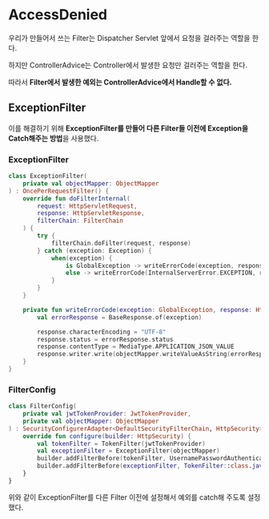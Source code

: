 # AccessDenied

우리가 만들어서 쓰는 Filter는 Dispatcher Servlet 앞에서 요청을 걸러주는 역할을 한다.

하지만 ControllerAdvice는 Controller에서 발생한 요청만 걸러주는 역할을 한다.

따라서 **Filter에서 발생한 예외는 ControllerAdvice에서 Handle할 수 없다.**

## ExceptionFilter

이를 해결하기 위해 **ExceptionFilter를 만들어 다른 Filter들 이전에 Exception을 Catch해주는 방법**을 사용했다.

### ExceptionFilter

``` kotlin
class ExceptionFilter(
    private val objectMapper: ObjectMapper
) : OncePerRequestFilter() {
    override fun doFilterInternal(
        request: HttpServletRequest,
        response: HttpServletResponse,
        filterChain: FilterChain
    ) {
        try {
            filterChain.doFilter(request, response)
        } catch (exception: Exception) {
            when(exception) {
                is GlobalException -> writeErrorCode(exception, response)
                else -> writeErrorCode(InternalServerError.EXCEPTION, response)
            }
        }
    }

    private fun writeErrorCode(exception: GlobalException, response: HttpServletResponse) {
        val errorResponse = BaseResponse.of(exception)

        response.characterEncoding = "UTF-8"
        response.status = errorResponse.status
        response.contentType = MediaType.APPLICATION_JSON_VALUE
        response.writer.write(objectMapper.writeValueAsString(errorResponse))
    }
}
```

### FilterConfig

``` kotlin
class FilterConfig(
    private val jwtTokenProvider: JwtTokenProvider,
    private val objectMapper: ObjectMapper
) : SecurityConfigurerAdapter<DefaultSecurityFilterChain, HttpSecurity>() {
    override fun configure(builder: HttpSecurity) {
        val tokenFilter = TokenFilter(jwtTokenProvider)
        val exceptionFilter = ExceptionFilter(objectMapper)
        builder.addFilterBefore(tokenFilter, UsernamePasswordAuthenticationFilter::class.java)
        builder.addFilterBefore(exceptionFilter, TokenFilter::class.java)
    }
}
```

위와 같이 ExceptionFilter를 다른 Filter 이전에 설정해서 예외를 catch해 주도록 설정했다.

